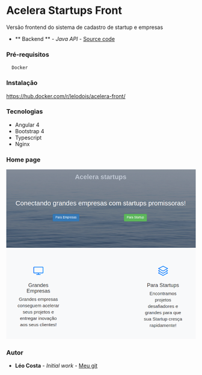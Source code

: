 # Acelera Startups Front

Versão frontend do sistema de cadastro de startup e empresas

* ** Backend ** - *Java API* - [Source code](https://github.com/lelodois/acelera-startups-back)

### Pré-requisitos

```
  Docker
```

### Instalação
https://hub.docker.com/r/lelodois/acelera-front/

### Tecnologias

* Angular 4
* Bootstrap 4
* Typescript
* Nginx

### Home page
![App](https://github.com/lelodois/acelera-startups-front/blob/master/documentation/principal.png)

### Autor

* **Léo Costa** - *Initial work* - [Meu git](https://github.com/lelodois)


